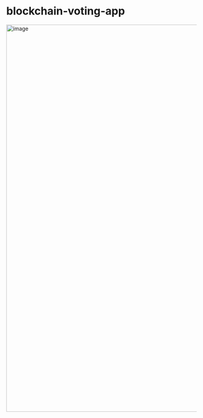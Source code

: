 # blockchain-voting-app

<img width="1027" alt="image" src="https://github.com/user-attachments/assets/014a22c3-2079-426b-a006-5006cb51bf1a" />
